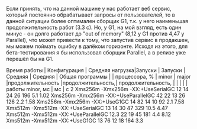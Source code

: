 Если принять, что на данной машине у нас работает веб сервис, который постоянно обрабатывает запросы от пользователей,
то в данной ситуации более оптимален сборщик G1, т.к. у него наименьшая продолжительность работ (3.3 с).
Но, у G1, на мой взгляд, есть один минус - он долго работает до "out of memory" (8,12 у G1 против 4,47 у Parallel), 
что может привести к тому, что запустив сервис в продакшен, мы можем поймать ошибку в далёком горизонте. 
Исходя из этого, для бета-тестирования я бы использовал сборщик Parallel, а в релизе уже перешёл бы на G1. 

Время работы | Конфигурация                     |	Средняя нагрузка|Запуски | Запуски |	Средняя       | Средняя          | Общая
программы	 |                                  |   процессора, %   | minor	 | major   |продолжительность |продолжительность,| продолжительность,
             |                                  |                   |        |         |работы minor, мс  |         мс       |     с
2	          Xms256m -Xmx256m -XX:+UseSerialGC	        12	            14	    24	            26	                196	            5.1
1.02	      Xms256m -Xmx256m -XX:+UseParallelGC	    42	            22	    13	            26	                126	            2.2
1.58	      Xms256m -Xmx256m -XX:+UseG1GC	            14	            82	    14	            10	                92	            2.1
7.58	      Xms512m -Xmx512m -XX:+UseSerialGC	        13	            14	    30	            47	                329	            10.5
4.47	      Xms512m -Xmx512m -XX:+UseParallelGC	    12.3	        22	    19	            45	                181	            4.4
8.12	      Xms512m -Xmx512m -XX:+UseG1GC	            13	            76	    12	            18	                164	            3.3
							  
